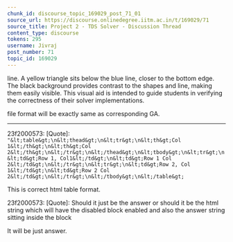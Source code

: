 ```yaml
---
chunk_id: discourse_topic_169029_post_71_01
source_url: https://discourse.onlinedegree.iitm.ac.in/t/169029/71
source_title: Project 2 - TDS Solver - Discussion Thread
content_type: discourse
tokens: 295
username: Jivraj
post_number: 71
topic_id: 169029
---
```


 line. A yellow triangle sits below the blue line, closer to the bottom edge. The black background provides contrast to the shapes and line, making them easily visible. This visual aid is intended to guide students in verifying the correctness of their solver implementations.

file format will be exactly same as corresponding GA.

---

23f2000573:
[Quote]: 
`"&lt;table&gt;\n&lt;thead&gt;\n&lt;tr&gt;\n&lt;th&gt;Col 1&lt;/th&gt;\n&lt;th&gt;Col 2&lt;/th&gt;\n&lt;/tr&gt;\n&lt;/thead&gt;\n&lt;tbody&gt;\n&lt;tr&gt;\n&lt;td&gt;Row 1, Col1&lt;/td&gt;\n&lt;td&gt;Row 1 Col 2&lt;/td&gt;\n&lt;/tr&gt;\n&lt;tr&gt;\n&lt;td&gt;Row 2, Col 1&lt;/td&gt;\n&lt;td&gt;Row 2 Col 2&lt;/td&gt;\n&lt;/tr&gt;\n&lt;/tbody&gt;\n&lt;/table&gt;
`

This is correct html table format.

23f2000573:
[Quote]: 
Should it just be the answer or should it be the html string which will have the disabled block enabled and also the answer string sitting inside the block

It will be just answer.
